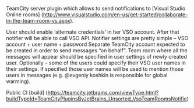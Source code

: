 TeamCity server plugin which allows to send notifications to [Visual Studio Online rooms] (http://www.visualstudio.com/en-us/get-started/collaborate-in-the-team-room-vs.aspx).

User should enable ‘alternate credentials’ in her VSO account. After that notifier will be able to call VSO API.
Notifier settings are pretty simple – VSO account + user name + password
Separate TeamCity account expected to be created in order to send messages “on behalf”. Team room where all the messages will appear should be specified in user settings of newly created user.
Optionally – some of the users could specify their VSO user names in their settings. If specified those user names will be used to mention those users in messages (e.g. @evgeniy koshkin is responsible for global warming).

Public CI [build] (https://teamcity.jetbrains.com/viewType.html?buildTypeId=TeamCityPluginsByJetBrains_Unsorted_VsoTeamRoomsNotifie)
